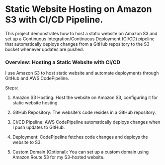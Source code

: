 # Static Website Hosting on Amazon S3 with CI/CD Pipeline.
This project demonstrates how to host a static website on Amazon S3 and set up a Continuous Integration/Continuous Deployment (CI/CD) pipeline that automatically deploys changes from a GitHub repository to the S3 bucket whenever updates are pushed.

### Overview: Hosting a Static Website with CI/CD

I use Amazon S3 to host static website and automate deployments through GitHub and AWS CodePipeline.

Steps:

1. Amazon S3 Hosting: Host the website on Amazon S3, configuring it for static website hosting.

2. GitHub Repository: The website's code resides in a GitHub repository.

3. CI/CD Pipeline: AWS CodePipeline automatically deploys changes when I push updates to GitHub.

4. Deployment: CodePipeline fetches code changes and deploys the website to S3.

5. Custom Domain (Optional): You can set up a custom domain using Amazon Route 53 for my S3-hosted website.


